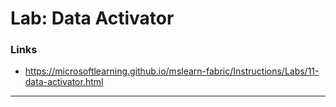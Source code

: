 # Lab: Data Activator

### Links
- https://microsoftlearning.github.io/mslearn-fabric/Instructions/Labs/11-data-activator.html

---
